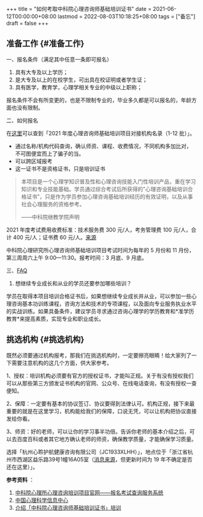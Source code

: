 +++
title = "如何考取中科院心理咨询师基础培训证书"
date = 2021-06-12T00:00:00+08:00
lastmod = 2022-08-03T10:18:25+08:00
tags = ["备忘"]
draft = false
+++

## 准备工作 {#准备工作}

一、报名条件（满足其中任意一条即可报名）

1.  具有大专及以上学历；
2.  是大专及以上的在校学生，可出具在校证明或者学生证；
3.  具有医学，教育学，心理学相关专业的中级以上职称；

报名条件不会有所变更的，也是不限制专业的，毕业多久都是可以报名的，年龄方面也没有限制。

二、如何报名

在[这里](https://jcpx.psych.ac.cn/iip/ArticleView/?GUID=DEB321AA-06FA-441B-8331-A64E3392C6D5)可以查到「2021 年度心理咨询师基础培训项目对接机构名录（1-12 批）」。

-   通过名称/机构代码查询，确认师资、课程、收费情况，不同机构多加比对，不可图便宜而上了骗子的当。
-   可以跨区域报考
-   这一证书不是资格证书，只是培训证书

> 本项目是一个心理学知识普及性和心理咨询技能入门性培训产品，重在学习知识和专业技能基础。学员通过综合考试后所获得的”心理咨询基础培训合格证书”，只是作为学员参加心理咨询基础培训经历的有效证明，以及从事社会心理服务的资格参考。
>
> ——中科院继教学院声明

2021 年度考试费用收费标准：技术服务费 300 元/人，考务管理费 100 元/人，合计 400 元/人；证书费 60 元/人。[来源](https://jcpx.psych.ac.cn/iip/ArticleView/?GUID=2AB78DB3-F624-4D2E-B1DA-B762878CCC0C)

中科院心理研究所心理咨询师基础培训项目考试时间为每年的 5 月份和 11 月份，第三周周六上午 9:00—11:30。报考时间：3 月底、9 月底。

三、[FAQ](https://jcpx.psych.ac.cn/iip/ArticleView/?GUID=F99F73C0-F8C4-475A-AC86-1C2BDAF8DEF4)

1.  想继续专业成长和从业的学员还要参加哪些培训？

学员在取得本项目培训合格证书后，如果想继续专业成长并从业，可以参加一些心理咨询基本功训练课程，咨询方法和技术的专项课程，以及面向专业服务执业水平的实战训练。如果具备条件，建议学员寻求通过咨询心理学的学历教育和\*准学历教育\*来提高素质，实现专业和职业成长。


## 挑选机构 {#挑选机构}

既然必须要通过机构报考，那我们在挑选机构时，一定要擦亮眼睛！给大家列了一下需要注意机构的这几个方面，供大家参考。

1、授权：培训机构必须要有官方的授权证书，才能叫正规。关于有没有授权我们可以从那些第三方颁发证书机构的官网、公众号、在线电话查询，有没有授权一查便知。

2、保障：一定要有基本的协议签订、协议要得到法律认可。机构正规，接下来最重要的就是在这里学习，机构能给我们的保障，口说无凭，可以让机构把协议直接发给你看。

3、师资：好的老师，可以让你的学习事半功倍。告诉你老师的基本介绍之后，可以去百度百科或者其它地方确认老师的师资，确保教学质量，才能确保学习质量。

选择「杭州心聆护航健康咨询有限公司（JC1933XLHH）」，地点位于「浙江省杭州市西湖区益乐路39号1幢16A05室（[消息来源](https://www.dingtalk.com/qidian/company/1180716023011259227)，但更新时间为 19 年不确定是否还在这里）」。

**参考资料** ：

1.  [中科院心理所心理咨询培训项目官网——报名考试查询服务系统](https://jcpx.psych.ac.cn/)
2.  [中国心理科学信息中心](https://lib.psych.ac.cn/library/home)
3.  [介绍「中科院心理咨询师基础培训证书」培训](https://new.qq.com/omn/20220801/20220801A02G9100.html)